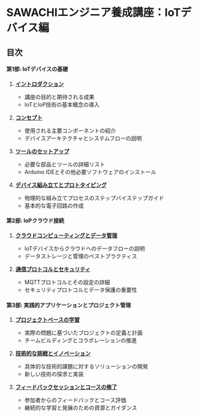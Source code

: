 # SAWACHIエンジニア養成講座：IoTデバイス編

## 目次

#### 第1部: IoTデバイスの基礎
1. [**イントロダクション**](./01_introduction/)
   - 講座の目的と期待される成果
   - IoTとIoP技術の基本概念の導入

2. [**コンセプト**](./02_concept/)
   - 使用される主要コンポーネントの紹介
   - デバイスアーキテクチャとシステムフローの説明

3. [**ツールのセットアップ**](./03_preparation/)
   - 必要な部品とツールの詳細リスト
   - Arduino IDEとその他必要ソフトウェアのインストール

4. [**デバイス組み立てとプロトタイピング**](./04_setup/)
   - 物理的な組み立てプロセスのステップバイステップガイド
   - 基本的な電子回路の作成

#### 第2部: IoPクラウド接続
1. [**クラウドコンピューティングとデータ管理**](./05_iop/)
   - IoTデバイスからクラウドへのデータフローの説明
   - データストレージと管理のベストプラクティス

2. [**通信プロトコルとセキュリティ**](./06_communication/)
   - MQTTプロトコルとその設定の詳細
   - セキュリティプロトコルとデータ保護の重要性


#### 第3部: 実践的アプリケーションとプロジェクト管理
1. [**プロジェクトベースの学習**](./07_project/)
   - 実際の問題に基づいたプロジェクトの定義と計画
   - チームビルディングとコラボレーションの推進

2. [**技術的な挑戦とイノベーション**](./08_challenge/)
   - 具体的な技術的課題に対するソリューションの開発
   - 新しい技術の探求と実装

3. [**フィードバックセッションとコースの修了**](./09_feedback/)
   - 参加者からのフィードバックとコース評価
   - 継続的な学習と発展のための資源とガイダンス